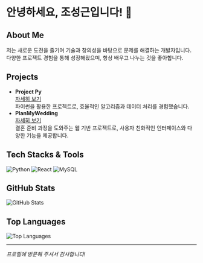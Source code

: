 # 안녕하세요, 조성근입니다! 👋

## About Me
저는 새로운 도전을 즐기며 기술과 창의성을 바탕으로 문제를 해결하는 개발자입니다. 다양한 프로젝트 경험을 통해 성장해왔으며, 항상 배우고 나누는 것을 좋아합니다.

## Projects
- **Project Py**  
  [자세히 보기](https://github.com/JoSeongGeun/project_py)  
  파이썬을 활용한 프로젝트로, 효율적인 알고리즘과 데이터 처리를 경험했습니다.
- **PlanMyWedding**  
  [자세히 보기](https://github.com/yugwangmyeong/PlanMyWedding)  
  결혼 준비 과정을 도와주는 웹 기반 프로젝트로, 사용자 친화적인 인터페이스와 다양한 기능을 제공합니다.

## Tech Stacks & Tools
![Python](https://img.shields.io/badge/Python-3.x-blue)
![React](https://img.shields.io/badge/React-17.x-blue)
![MySQL](https://img.shields.io/badge/MySQL-8.x-orange)

## GitHub Stats
<!-- 여기서 YOUR_USERNAME 를 본인의 GitHub 사용자명으로 변경하세요 -->
![GitHub Stats](https://github-readme-stats.vercel.app/api?username=JoSeongGeun&show_icons=true&theme=radical)

## Top Languages
![Top Languages](https://github-readme-stats.vercel.app/api/top-langs/?username=JoSeongGeun&layout=compact)

---

*프로필에 방문해 주셔서 감사합니다!*
